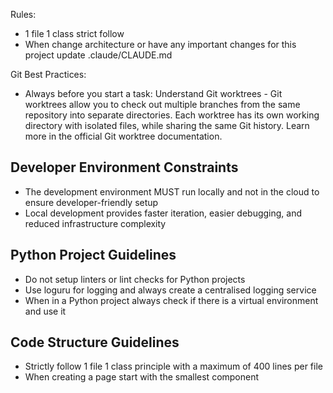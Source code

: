 Rules:
- 1 file 1 class strict follow
- When change architecture or have any important changes for this project update .claude/CLAUDE.md

Git Best Practices:
- Always before you start a task: Understand Git worktrees - Git worktrees allow you to check out multiple branches from the same repository into separate directories. Each worktree has its own working directory with isolated files, while sharing the same Git history. Learn more in the official Git worktree documentation.

## Developer Environment Constraints
- The development environment MUST run locally and not in the cloud to ensure developer-friendly setup
- Local development provides faster iteration, easier debugging, and reduced infrastructure complexity

## Python Project Guidelines
- Do not setup linters or lint checks for Python projects
- Use loguru for logging and always create a centralised logging service
- When in a Python project always check if there is a virtual environment and use it

## Code Structure Guidelines
- Strictly follow 1 file 1 class principle with a maximum of 400 lines per file
- When creating a page start with the smallest component